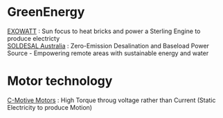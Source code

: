 # GreenEnergy  

[EXOWATT]() : Sun focus to heat bricks and power a Sterling Engine to produce electricty   
[SOLDESAL Australia](https://soldesal.energy/) : Zero-Emission Desalination and Baseload Power Source - Empowering remote areas with sustainable energy and water  


# Motor technology  
[C-Motive Motors](https://c-motive.com/) : High Torque throug voltage rather than Current (Static Electricity to produce Motion)
